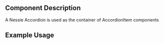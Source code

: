 Component Description
---------------------

A Nessie Accordion is used as the container of AccordionItem components

Example Usage
-------------
<Accordion>
	<AccordionItem headerText="Form"/>
		<TextInput label="your name" >
	</AccordionItem>
	<AccordionItem headerText="Form"/>
		<TextInput label="your name" >
	</AccordionItem>
</Accordion>
